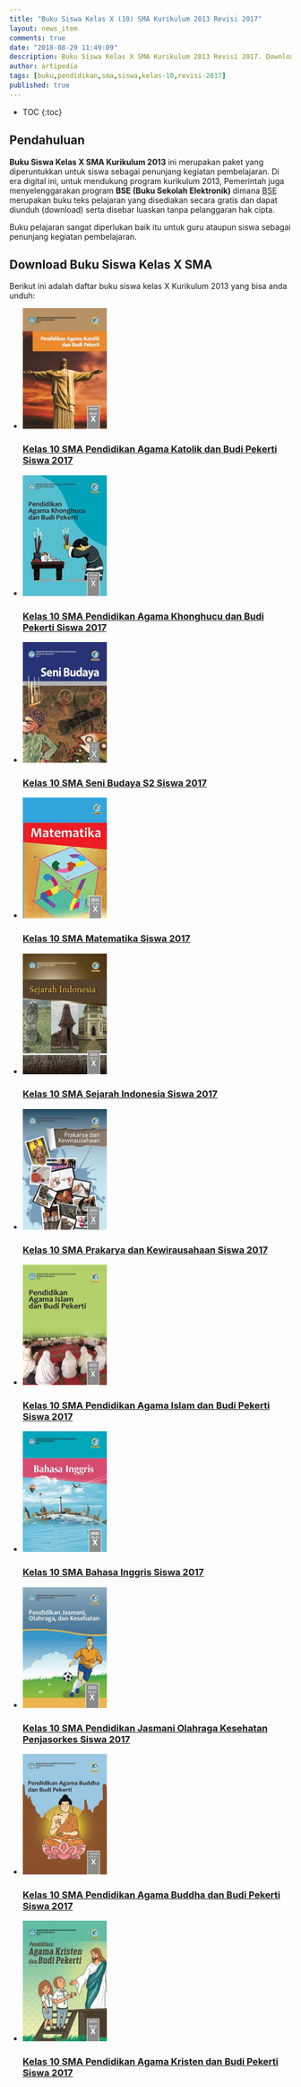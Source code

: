 ```yaml
---
title: "Buku Siswa Kelas X (10) SMA Kurikulum 2013 Revisi 2017"
layout: news_item
comments: true
date: "2018-08-29 11:49:09"
description: Buku Siswa Kelas X SMA Kurikulum 2013 Revisi 2017. Download/unduh buku Siswa Kelas 10 SMA Kurikulum 2013 Revisi 2017.
author: artipedia
tags: [buku,pendidikan,sma,siswa,kelas-10,revisi-2017]
published: true
---
```

* TOC
{:toc}

## Pendahuluan
**Buku Siswa Kelas X SMA Kurikulum 2013** ini merupakan paket yang diperuntukkan untuk siswa sebagai penunjang kegiatan pembelajaran. Di era digital ini, untuk mendukung program kurikulum 2013, Pemerintah juga menyelenggarakan program **BSE (Buku Sekolah Elektronik)** dimana <abbr title="Buku Sekolah Elektronik">BSE</abbr> merupakan buku teks pelajaran yang disediakan secara gratis dan dapat diunduh (download) serta disebar luaskan tanpa pelanggaran hak cipta. 

Buku pelajaran sangat diperlukan baik itu untuk guru ataupun siswa sebagai penunjang kegiatan pembelajaran. 

## Download Buku Siswa Kelas X SMA 
Berikut ini adalah daftar buku siswa kelas X Kurikulum 2013 yang bisa anda unduh:
<div class="products_box" id="products_box_1">

<ul id="books">
<li><a rel="nofollow" href="http://bsd.pendidikan.id/data/2013/kelas_10sma/siswa/Kelas_10_SMA_Pendidikan_Agama_Katolik_dan_Budi_Pekerti_Siswa_2017.pdf" class="product" id="Kurikulum 2013 SMA Kelas 10 (Siswa)" data-type="" data-popup="false" data-url="Kelas_10_SMA_Pendidikan_Agama_Katolik_dan_Budi_Pekerti_Siswa_2017.pdf" title="Kelas 10 SMA Pendidikan Agama Katolik dan Budi Pekerti Siswa 2017"><img alt="Download Buku"  src="/img/thumb/Kelas_10_SMA_Pendidikan_Agama_Katolik_dan_Budi_Pekerti_Siswa_2017-thumb.jpg" width="150" height="215" /><div class="product_title" id="title_1"><h3>Kelas 10 SMA Pendidikan Agama Katolik dan Budi Pekerti Siswa 2017</h3></div></a></li>

<li><a rel="nofollow" href="http://bsd.pendidikan.id/data/2013/kelas_10sma/siswa/Kelas_10_SMA_Pendidikan_Agama_Khonghucu_dan_Budi_Pekerti_Siswa_2017.pdf" class="product" id="Kurikulum 2013 SMA Kelas 10 (Siswa)" data-type="" data-popup="false" data-url="Kelas_10_SMA_Pendidikan_Agama_Khonghucu_dan_Budi_Pekerti_Siswa_2017.pdf" title="Kelas 10 SMA Pendidikan Agama Khonghucu dan Budi Pekerti Siswa 2017"><img alt="Download Buku"  src="/img/thumb/Kelas_10_SMA_Pendidikan_Agama_Khonghucu_dan_Budi_Pekerti_Siswa_2017-thumb.jpg" width="150" height="215" /><div class="product_title" id="title_1"><h3>Kelas 10 SMA Pendidikan Agama Khonghucu dan Budi Pekerti Siswa 2017</h3></div></a></li>

<li><a rel="nofollow" href="http://bsd.pendidikan.id/data/2013/kelas_10sma/siswa/Kelas_10_SMA_Seni_Budaya_S2_Siswa_2017.pdf" class="product" id="Kurikulum 2013 SMA Kelas 10 (Siswa)" data-type="" data-popup="false" data-url="Kelas_10_SMA_Seni_Budaya_S2_Siswa_2017.pdf" title="Kelas 10 SMA Seni Budaya S2 Siswa 2017"><img alt="Download Buku"  src="/img/thumb/Kelas_10_SMA_Seni_Budaya_S2_Siswa_2017-thumb.jpg" width="150" height="215" /><div class="product_title" id="title_1"><h3>Kelas 10 SMA Seni Budaya S2 Siswa 2017</h3></div></a></li>

<li><a rel="nofollow" href="http://bsd.pendidikan.id/data/2013/kelas_10sma/siswa/Kelas_10_SMA_Matematika_Siswa_2017.pdf" class="product" id="Kurikulum 2013 SMA Kelas 10 (Siswa)" data-type="" data-popup="false" data-url="Kelas_10_SMA_Matematika_Siswa_2017.pdf" title="Kelas 10 SMA Matematika Siswa 2017"><img alt="Download Buku"  src="/img/thumb/Kelas_10_SMA_Matematika_Siswa_2017-thumb.jpg" width="150" height="215" /><div class="product_title" id="title_1"><h3>Kelas 10 SMA Matematika Siswa 2017</h3></div></a></li>

<li><a rel="nofollow" href="http://bsd.pendidikan.id/data/2013/kelas_10sma/siswa/Kelas_10_SMA_Sejarah_Indonesia_Siswa_2017.pdf" class="product" id="Kurikulum 2013 SMA Kelas 10 (Siswa)" data-type="" data-popup="false" data-url="Kelas_10_SMA_Sejarah_Indonesia_Siswa_2017.pdf" title="Kelas 10 SMA Sejarah Indonesia Siswa 2017"><img alt="Download Buku"  src="/img/thumb/Kelas_10_SMA_Sejarah_Indonesia_Siswa_2017-thumb.jpg" width="150" height="215" /><div class="product_title" id="title_1"><h3>Kelas 10 SMA Sejarah Indonesia Siswa 2017</h3></div></a></li>

<li><a rel="nofollow" href="http://bsd.pendidikan.id/data/2013/kelas_10sma/siswa/Kelas_10_SMA_Prakarya_dan_Kewirausahaan_Siswa_2017.pdf" class="product" id="Kurikulum 2013 SMA Kelas 10 (Siswa)" data-type="" data-popup="false" data-url="Kelas_10_SMA_Prakarya_dan_Kewirausahaan_Siswa_2017.pdf" title="Kelas 10 SMA Prakarya dan Kewirausahaan Siswa 2017"><img alt="Download Buku"  src="/img/thumb/Kelas_10_SMA_Prakarya_dan_Kewirausahaan_Siswa_2017-thumb.jpg" width="150" height="215" /><div class="product_title" id="title_1"><h3>Kelas 10 SMA Prakarya dan Kewirausahaan Siswa 2017</h3></div></a></li>

<li><a rel="nofollow" href="http://bsd.pendidikan.id/data/2013/kelas_10sma/siswa/Kelas_10_SMA_Pendidikan_Agama_Islam_dan_Budi_Pekerti_Siswa_2017.pdf" class="product" id="Kurikulum 2013 SMA Kelas 10 (Siswa)" data-type="" data-popup="false" data-url="Kelas_10_SMA_Pendidikan_Agama_Islam_dan_Budi_Pekerti_Siswa_2017.pdf" title="Kelas 10 SMA Pendidikan Agama Islam dan Budi Pekerti Siswa 2017"><img alt="Download Buku"  src="/img/thumb/Kelas_10_SMA_Pendidikan_Agama_Islam_dan_Budi_Pekerti_Siswa_2017-thumb.jpg" width="150" height="215" /><div class="product_title" id="title_1"><h3>Kelas 10 SMA Pendidikan Agama Islam dan Budi Pekerti Siswa 2017</h3></div></a></li>

<li><a rel="nofollow" href="http://bsd.pendidikan.id/data/2013/kelas_10sma/siswa/Kelas_10_SMA_Bahasa_Inggris_Siswa_2017.pdf" class="product" id="Kurikulum 2013 SMA Kelas 10 (Siswa)" data-type="" data-popup="false" data-url="Kelas_10_SMA_Bahasa_Inggris_Siswa_2017.pdf" title="Kelas 10 SMA Bahasa Inggris Siswa 2017"><img alt="Download Buku"  src="/img/thumb/Kelas_10_SMA_Bahasa_Inggris_Siswa_2017-thumb.jpg" width="150" height="215" /><div class="product_title" id="title_1"><h3>Kelas 10 SMA Bahasa Inggris Siswa 2017</h3></div></a></li>

<li><a rel="nofollow" href="http://bsd.pendidikan.id/data/2013/kelas_10sma/siswa/Kelas_10_SMA_Pendidikan_Jasmani_Olahraga_Kesehatan_Penjasorkes_Siswa_2017.pdf" class="product" id="Kurikulum 2013 SMA Kelas 10 (Siswa)" data-type="" data-popup="false" data-url="Kelas_10_SMA_Pendidikan_Jasmani_Olahraga_Kesehatan_Penjasorkes_Siswa_2017.pdf" title="Kelas 10 SMA Pendidikan Jasmani Olahraga Kesehatan Penjasorkes Siswa 2017"><img alt="Download Buku"  src="/img/thumb/Kelas_10_SMA_Pendidikan_Jasmani_Olahraga_Kesehatan_Penjasorkes_Siswa_2017-thumb.jpg" width="150" height="215" /><div class="product_title" id="title_1"><h3>Kelas 10 SMA Pendidikan Jasmani Olahraga Kesehatan Penjasorkes Siswa 2017</h3></div></a></li>

<li><a rel="nofollow" href="http://bsd.pendidikan.id/data/2013/kelas_10sma/siswa/Kelas_10_SMA_Pendidikan_Agama_Buddha_dan_Budi_Pekerti_Siswa_2017.pdf" class="product" id="Kurikulum 2013 SMA Kelas 10 (Siswa)" data-type="" data-popup="false" data-url="Kelas_10_SMA_Pendidikan_Agama_Buddha_dan_Budi_Pekerti_Siswa_2017.pdf" title="Kelas 10 SMA Pendidikan Agama Buddha dan Budi Pekerti Siswa 2017"><img alt="Download Buku"  src="/img/thumb/Kelas_10_SMA_Pendidikan_Agama_Buddha_dan_Budi_Pekerti_Siswa_2017-thumb.jpg" width="150" height="215" /><div class="product_title" id="title_1"><h3>Kelas 10 SMA Pendidikan Agama Buddha dan Budi Pekerti Siswa 2017</h3></div></a></li>

<li><a rel="nofollow" href="http://bsd.pendidikan.id/data/2013/kelas_10sma/siswa/Kelas_10_SMA_Pendidikan_Agama_Kristen_dan_Budi_Pekerti_Siswa_2017.pdf" class="product" id="Kurikulum 2013 SMA Kelas 10 (Siswa)" data-type="" data-popup="false" data-url="Kelas_10_SMA_Pendidikan_Agama_Kristen_dan_Budi_Pekerti_Siswa_2017.pdf" title="Kelas 10 SMA Pendidikan Agama Kristen dan Budi Pekerti Siswa 2017"><img alt="Download Buku"  src="/img/thumb/Kelas_10_SMA_Pendidikan_Agama_Kristen_dan_Budi_Pekerti_Siswa_2017-thumb.jpg" width="150" height="215" /><div class="product_title" id="title_1"><h3>Kelas 10 SMA Pendidikan Agama Kristen dan Budi Pekerti Siswa 2017</h3></div></a></li>
</ul></div>
